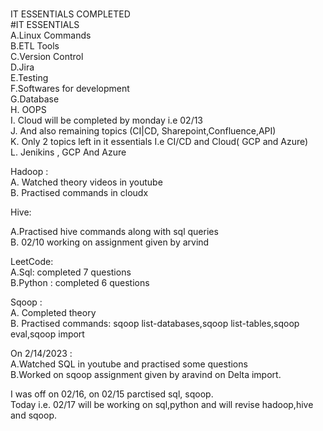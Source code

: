 #
IT ESSENTIALS COMPLETED<br>
#IT ESSENTIALS <br>
A.Linux Commands<br>
B.ETL Tools<br>
C.Version Control<br>
D.Jira<br>
E.Testing<br>
F.Softwares for development<br>
G.Database<br>
H. OOPS<br>
I. Cloud will be completed by monday  i.e 02/13 <br>
J. And also remaining topics (CI|CD, Sharepoint,Confluence,API) <br>
K. Only 2 topics left in it essentials I.e CI/CD and Cloud( GCP and Azure)<br>
L. Jenikins , GCP And Azure<br>


Hadoop : <br>
A. Watched theory videos in youtube<br>
B. Practised commands in cloudx<br>

Hive: <br>

A.Practised hive commands along with sql queries<br>
B. 02/10 working on assignment given by arvind<br>


LeetCode: <br>
A.Sql: completed 7 questions <br>
B.Python : completed 6 questions <br>

Sqoop : <br>
A. Completed theory <br>
B. Practised commands: sqoop list-databases,sqoop list-tables,sqoop eval,sqoop import <br>

On 2/14/2023 : <br>
A.Watched SQL in youtube and practised some questions <br>
B.Worked on sqoop assignment given by aravind on Delta import.

I was off on 02/16, on 02/15 parctised sql, sqoop.<br>
Today i.e. 02/17 will be working on sql,python and will revise hadoop,hive and sqoop.<br>
